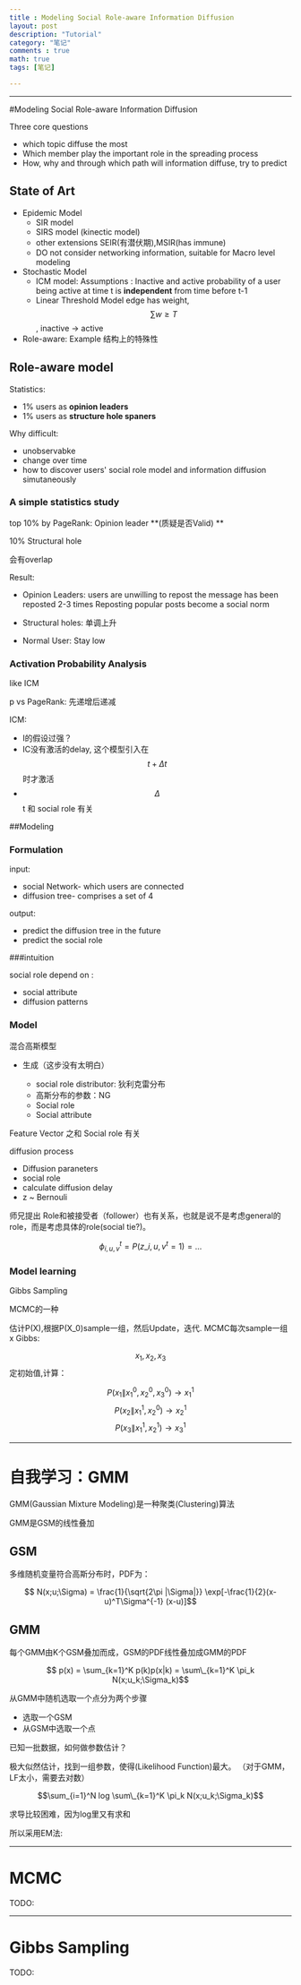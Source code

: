 ```yaml
---
title : Modeling Social Role-aware Information Diffusion
layout: post
description: "Tutorial"
category: "笔记"
comments : true
math: true
tags: [笔记]

---
```


---

#Modeling Social Role-aware Information Diffusion

Three core questions

* which topic diffuse the most
* Which member play the important role in the spreading process
* How, why and through which path will information diffuse, try to predict

## State of Art

* Epidemic Model 
	* SIR model
	* SIRS model (kinectic model)
	* other extensions SEIR(有潜伏期),MSIR(has immune)
	* DO not consider networking information, suitable for Macro level modeling
*  Stochastic Model
	* ICM model:
		Assumptions : Inactive and active
		probability of a user being active at time t is **independent** from time before t-1
	* Linear Threshold Model
		edge has weight, $$\sum w \ge T$$, inactive -> active
* Role-aware: Example
		结构上的特殊性
		
## Role-aware model
Statistics:

- 1% users as **opinion leaders**
- 1% users as **structure hole spaners**

Why difficult: 
 
- unobservabke
- change over time
- how to discover users' social role model and information diffusion simutaneously

### A simple statistics study

top 10% by PageRank: Opinion leader
**(质疑是否Valid)
**

10% Structural hole

会有overlap

Result:


- Opinion Leaders: 
users are unwilling to repost the message has been reposted 2-3 times
Reposting popular posts become a social norm

- Structural holes:
单调上升
- Normal User:
Stay low

### Activation Probability Analysis

like ICM

p vs PageRank: 先递增后递减

ICM: 

- I的假设过强？
- IC没有激活的delay, 这个模型引入在$$t+\Delta t$$ 时才激活
- $$\Delta$$ t 和 social role 有关

##Modeling

### Formulation

input: 
 
- social Network- which users are connected
- diffusion tree- comprises a set of 4


output:

- predict the diffusion tree in the future
- predict the social role


###intuition

social role depend on : 

- social attribute
- diffusion patterns	 

### Model

混合高斯模型

- 生成（这步没有太明白）

	- social role distributor: 狄利克雷分布
	- 高斯分布的参数：NG
	- Social role
	- Social attribute

Feature Vector 之和 Social role 有关

diffusion process



- Diffusion paraneters
- social role 
- calculate diffusion delay
- z ~ Bernouli

师兄提出 Role和被接受者（follower）也有关系，也就是说不是考虑general的role，而是考虑具体的role(social tie?)。

$$ \phi_{i,u,v}^t = P (z\_{i,u,v}^t = 1)  = \dots $$

### Model learning

Gibbs Sampling

MCMC的一种

估计P(X),根据P(X_0)sample一组，然后Update，迭代.
MCMC每次sample一组x
Gibbs:

$${x_1,x_2,x_3} $$
定初始值,计算：

$$P(x_1\|x_1^0,x_2^0,x_3^0) \rightarrow x_1^1$$
$$P(x_2\|x_1^1,x_2^0) \rightarrow x_2^1$$
$$P(x_3\|x_1^1,x_2^1) \rightarrow x_3^1$$

---

# 自我学习：GMM

GMM(Gaussian Mixture Modeling)是一种聚类(Clustering)算法

GMM是GSM的线性叠加

## GSM
多维随机变量符合高斯分布时，PDF为：

$$ N(x;u;\Sigma) = \frac{1}{\sqrt{2\pi |\Sigma|}} \exp[-\frac{1}{2}(x-u)^T\Sigma^{-1} (x-u)]$$

## GMM

每个GMM由K个GSM叠加而成，GSM的PDF线性叠加成GMM的PDF

$$ p(x) = \sum_{k=1}^K p(k)p(x|k) = \sum\_{k=1}^K \pi_k N(x;u_k;\Sigma_k)$$

从GMM中随机选取一个点分为两个步骤

- 选取一个GSM
- 从GSM中选取一个点

已知一批数据，如何做参数估计？

极大似然估计，找到一组参数，使得(Likelihood Function)最大。
（对于GMM，LF太小，需要去对数）

$$\sum_{i=1}^N log \sum\_{k=1}^K \pi_k N(x;u_k;\Sigma_k)$$

求导比较困难，因为log里又有求和

所以采用EM法:


---

# MCMC

TODO:

---

# Gibbs Sampling


TODO: